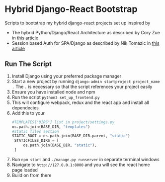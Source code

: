 # Hybrid Django-React Bootstrap
Scripts to bootstrap my hybrid django-react projects set up inspired by 
* The hybrid Python/Django/React Architecture as described by Cory Zue in [this article](https://www.saaspegasus.com/guides/modern-javascript-for-django-developers/integrating-javascript-pipeline/)
* Session based Auth for SPA/Django as described by Nik Tomazic in [this article](https://testdriven.io/blog/django-spa-auth/)
## Run The Script
1. Install Django using your preferred package manager
2. Start a new project by running `django-admin startproject project_name .` The `.` is necessary so that the script references your project easily
3. Ensure you have installed node and npm
4. Run the script `python3 set_up_frontend.py`
5. This will configure webpack, redux and the react app and install all dependecies
6. Add this to your 
   ```python
   #TEMPLATES["DIRS"] list in project/settings.py
   os.path.join(BASE_DIR, "templates")
   #static files section
   STATIC_ROOT = os.path.join(BASE_DIR.parent, "static")
    STATICFILES_DIRS = [
        os.path.join(BASE_DIR, "static"),
    ]
   ```
7. Run `npm start` and `./manage.py runserver` in separate terminal windows
8. Navigate to `http://127.0.0.1:8000` and you will see the react home page loaded
9.  Build on from there